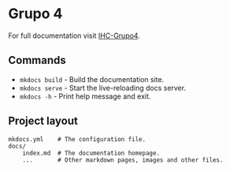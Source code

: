 # Grupo 4

For full documentation visit [IHC-Grupo4](htthttps://github.com/Interacao-Humano-Computador/2024.1-Grupo01).

## Commands

* `mkdocs build` - Build the documentation site.
* `mkdocs serve` - Start the live-reloading docs server.
* `mkdocs -h` - Print help message and exit.

## Project layout

    mkdocs.yml    # The configuration file.
    docs/
        index.md  # The documentation homepage.
        ...       # Other markdown pages, images and other files.
